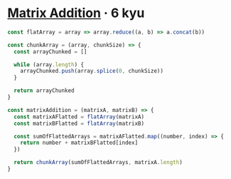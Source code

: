 # [Matrix Addition](https://www.codewars.com/kata/526233aefd4764272800036f) · 6 kyu

```javascript
const flatArray = array => array.reduce((a, b) => a.concat(b))

const chunkArray = (array, chunkSize) => {
  const arrayChunked = []

  while (array.length) {
    arrayChunked.push(array.splice(0, chunkSize))
  }

  return arrayChunked
}

const matrixAddition = (matrixA, matrixB) => {
  const matrixAFlatted = flatArray(matrixA)
  const matrixBFlatted = flatArray(matrixB)

  const sumOfFlattedArrays = matrixAFlatted.map((number, index) => {
    return number + matrixBFlatted[index]
  })

  return chunkArray(sumOfFlattedArrays, matrixA.length)
}
```
